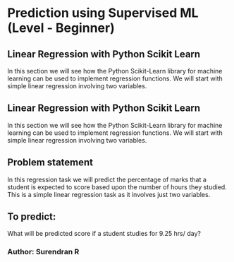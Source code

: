 # Prediction using Supervised ML (Level - Beginner)


## **Linear Regression with Python Scikit Learn**
In this section we will see how the Python Scikit-Learn library for machine learning can be used to implement regression functions. We will start with simple linear regression involving two variables.

## **Linear Regression with Python Scikit Learn**
In this section we will see how the Python Scikit-Learn library for machine learning can be used to implement regression functions. We will start with simple linear regression involving two variables.

## **Problem statement**
In this regression task we will predict the percentage of marks that a student is expected to score based upon the number of hours they studied. This is a simple linear regression task as it involves just two variables.

## To predict:
What will be predicted score if a student studies for 9.25 hrs/ day?

### Author: Surendran R
